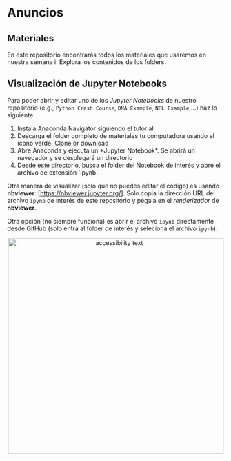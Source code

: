 # Anuncios

## Materiales

En este repositorio encontrarás todos los materiales que usaremos en nuestra semana i. Explora los contenidos de los folders.

## Visualización de Jupyter Notebooks

Para poder abrir y editar uno de los *Jupyter Notebooks* de nuestro repositorio (e.g., `Python Crash Course`, `DNA Example`, `NFL Example`,...) haz lo siguiente:

<ol>
<li>Instala Anaconda Navigator siguiendo el tutorial</li>
<li>Descarga el folder completo de materiales tu computadora usando el icono verde `Clone or download` </li>
<li>Abre Anaconda y ejecuta un *Jupyter Notebook*. Se abrirá un navegador y se desplegará un directorio</li>
<li>Desde este directorio, busca el folder del Notebook de interés y abre el archivo de extensión `ipynb`. </li>
</ol>

Otra manera de visualizar (solo que no puedes editar el código) es usando **nbviewer**: [https://nbviewer.jupyter.org/]. Solo copia la dirección URL del archivo `ipynb` de interés de este repositorio y pégala en el *renderizador* de **nbviewer**.   

Otra opción (no siempre funciona) es abrir el archivo `ipynb` directamente desde GitHub (solo entra al folder de interés y seleciona el archivo `ipynb`).

<p align="center">
  <img src="https://github.com/semana-i-2019/materiales/blob/master/files.jpg" width="500" alt="accessibility text">
</p>
